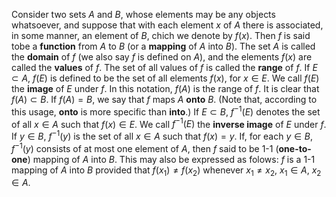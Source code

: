Consider two sets $A$ and $B$, whose elements may be any objects whatsoever, and suppose that with each element $x$ of $A$ there is associated, in some manner, an element of $B$, chich we denote by $f(x)$. 
Then $f$ is said tobe a **function** from $A$ to $B$ (or a **mapping** of $A$ into $B$). 
The set $A$ is called the **domain** of $f$ (we also say $f$ is defined on $A$), and the elements $f(x)$ are called the **values** of $f$. 
The set of all values of $f$ is called the **range** of $f$.
If $E\subset A$, $f(E)$ is defined to be the set of all elements $f(x)$, for $x\in E$. We call $f(E)$ the **image** of $E$ under $f$. In this notation, $f(A)$ is the range of $f$.
It is clear that $f(A)\subset B$. If $f(A)=B$, we say that $f$ maps $A$ **onto** $B$. (Note that, according to this usage, **onto** is more specific than **into**.)
If $E\subset B$, $f^{-1}(E)$ denotes the set of all $x\in A$ such that $f(x)\in E$. We call $f^{-1}(E)$ the **inverse image** of $E$ under $f$. 
If $y\in B$, $f^{-1}(y)$ is the set of all $x\in A$ such that $f(x)=y$. If, for each $y\in B$, $f^{-1}(y)$ consists of at most one element of $A$, then $f$ said to be 1-1 (**one-to-one**) mapping of $A$ into $B$. This may also be expressed as folows: $f$ is a 1-1 mapping of $A$ into $B$ provided that $f(x_1)\ne f(x_2)$ whenever $x_1\ne x_2$, $x_1\in A$, $x_2\in A$.